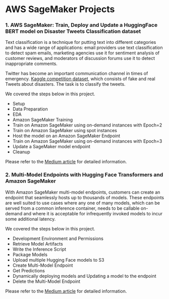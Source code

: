 # AWS SageMaker Projects


### 1. AWS SageMaker: Train, Deploy and Update a HuggingFace BERT model on Disaster Tweets Classification dataset

Text classification is a technique for putting text into different categories and has a wide range of applications: email providers use text classification to  detect spam emails, marketing agencies use it for sentiment analysis of customer reviews, and moderators of discussion forums use it to detect inappropriate comments.

Twitter has become an important communication channel in times of emergency. [Kaggle competition dataset](https://www.kaggle.com/c/nlp-getting-started/overview), which consists of fake and real Tweets about disasters. The task is to classify the tweets.

We covered the steps below in this project.
- Setup
- Data Preparation
- EDA
- Amazon SageMaker Training
- Train on Amazon SageMaker using on-demand instances with Epoch=2
- Train on Amazon SageMaker using spot instances
- Host the model on an Amazon SageMaker Endpoint
- Train on Amazon SageMaker using on-demand instances with Epoch=3
- Update a SageMaker model endpoint
- Cleanup

Please refer to the [Medium article](https://medium.com/@vinayakshanawad/aws-sagemaker-train-deploy-and-update-a-hugging-face-bert-model-eeefc8211368) for detailed information.

### 2. Multi-Model Endpoints with Hugging Face Transformers and Amazon SageMaker

With Amazon SageMaker multi-model endpoints, customers can create an endpoint that seamlessly hosts up to thousands of models. These endpoints are well suited to use cases where any one of many models, which can be served from a common inference container, needs to be callable on-demand and where it is acceptable for infrequently invoked models to incur some additional latency.

We covered the steps below in this project.
- Development Environment and Permissions
- Retrieve Model Artifacts
- Write the Inference Script
- Package Models
- Upload multiple Hugging Face models to S3
- Create Multi-Model Endpoint
- Get Predictions
- Dynamically deploying models and Updating a model to the endpoint
- Delete the Multi-Model Endpoint

Please refer to the [Medium article](https://medium.com/@vinayakshanawad/multi-model-endpoints-with-hugging-face-transformers-and-amazon-sagemaker-c0e5a3693fac) for detailed information.
 
